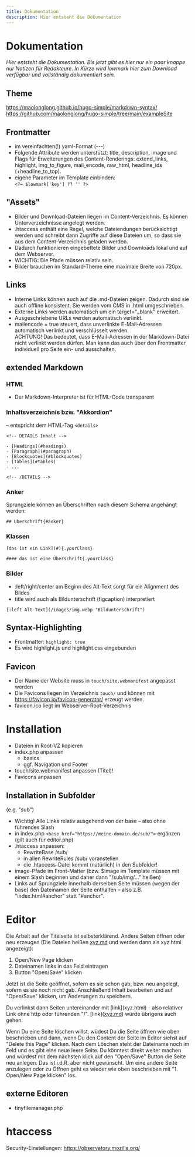 ```yaml
---
title: Dokumentation
description: Hier entsteht die Dokumentation
---
```

# Dokumentation

_Hier entsteht die Dokumentation. Bis jetzt gibt es hier nur ein paar knappe nur Notizen für Redakteure. In Kürze wird lowmark hier zum Download verfügbar und vollständig dokumentiert sein._

## Theme

https://maolonglong.github.io/hugo-simple/markdown-syntax/  
https://github.com/maolonglong/hugo-simple/tree/main/exampleSite

## Frontmatter

* im vereinfachten(!) yaml-Format (---)
* Folgende Attribute werden unterstützt:  title, description, image und Flags für Erweiterungen des Content-Renderings: extend_links, highlight, img_to_figure, mail_encode, raw_html, headline_ids (+headline_to_top).
* eigene Parameter im Template einbinden:  
  `<?= $lowmark['key'] ?? '' ?>`

##  "Assets"

* Bilder und Download-Dateien liegen im Content-Verzeichnis. Es können Unterverzeichnisse angelegt werden.
* .htaccess enthält eine Regel, welche Dateiendungen berücksichtigt werden und schreibt dann Zugriffe auf diese Dateien um, so dass sie aus dem Content-Verzeichnis geladen werden.
* Dadurch funktionieren eingebettete Bilder und Downloads lokal und auf dem Webserver.
* WICHTIG: Die Pfade müssen relativ sein.
* Bilder brauchen im Standard-Theme eine maximale Breite von 720px.

## Links

* Interne Links können auch auf die .md-Dateien zeigen. Dadurch sind sie auch offline konsistent. Sie werden vom CMS in .html umgeschrieben.
* Externe Links werden automatisch um ein target="_blank" erweitert.
* Ausgeschriebene URLs werden automatisch verlinkt.
* mailencode = true steuert, dass unverlinkte E-Mail-Adressen automatisch verlinkt und verschlüsselt werden.  
  ACHTUNG! Das bedeutet, dass E-Mail-Adressen in der Markdown-Datei nicht verlinkt werden dürfen. Man kann das auch über den Frontmatter individuell pro Seite ein- und ausschalten.

## extended Markdown

### HTML

* Der Markdown-Interpreter ist für HTML-Code transparent

### Inhaltsverzeichnis bzw. "Akkordion"

– entspricht dem HTML-Tag `<details>`

```
<!-- DETAILS Inhalt -->

- [Headings](#headings)
- [Paragraph](#paragraph)
- [Blockquotes](#blockquotes)
- [Tables](#tables)
- ...

<!-- /DETAILS -->
```

### Anker

Sprungziele können an Überschriften nach diesem Schema angehängt werden:

```
## Überschrift{#anker}
```

### Klassen

```
[das ist ein Link](#){.yourClass}

#### das ist eine Überschrift{.yourClass}
```

### Bilder

* :left/right/center am Beginn des Alt-Text sorgt für ein Alignment des Bildes
* title wird auch als Bildunterschrift (figcaption) interpretiert

```
[:left Alt-Text](/images/img.webp "Bildunterschrift")
```



## Syntax-Highlighting

* Frontmatter: `highlight: true`
* Es wird highlight.js und highlight.css eingebunden

## Favicon

* Der Name der Website muss in `touch/site.webmanifest` angepasst werden
* Die Favicons liegen im Verzeichnis `touch/` und können mit https://favicon.io/favicon-generator/ erzeugt werden.
* favicon.ico liegt im Webserver-Root-Verzeichnis

# Installation

* Dateien in Root-VZ kopieren
* index.php anpassen
  * basics
  * ggf. Navigation und Footer
* touch/site.webmanifest anpassen (Titel)!
* Favicons anpassen

## Installation in Subfolder

(e.g. "sub")

* Wichtig! Alle Links relativ ausgehend von der base – also ohne führendes Slash
* in index.php `<base href="https://meine-domain.de/sub/">` ergänzen (gilt auch für editor.php)
* .htaccess anpassen:
  * RewriteBase /sub/
  * in allen RewriteRules /sub/ voranstellen
  * die .htaccess-Datei kommt (natürlich) in den Subfolder!
* image-Pfade im Front-Matter (bzw. $image im Template müssen mit einem Slash beginnen und daher dann "/sub/img/..." heißen)
* Links auf Sprungziele innerhalb derselben Seite müssen (wegen der base) den Dateinamen der Seite enthalten – also z.B. "index.html#anchor" statt "#anchor".

# Editor

Die Arbeit auf der Titelseite ist selbsterklärend. Andere Seiten öffnen oder neu erzeugen (Die Dateien heißen [xyz.md](http://xyz.md) und werden dann als xyz.html angezeigt):

1. Open/New Page klicken
2. Dateinamen links in das Feld eintragen
3. Button "Open/Save" klicken


Jetzt ist die Seite geöffnet, sofern es sie schon gab, bzw. neu angelegt, sofern es sie noch nicht gab. Anschließend Inhalt bearbeiten und auf "Open/Save" klicken, um Änderungen zu speichern.

Du verlinkst dann Seiten untereinander mit \[link](xyz.html) - also relativer Link ohne http oder führenden "/". \[link]([xyz.md](http://xyz.md)) würde übrigens auch gehen.

Wenn Du eine Seite löschen willst, wüdest Du die Seite öffnen wie oben beschrieben und dann, wenn Du den Content der Seite im Editor siehst auf "Delete this Page" klicken. Nach dem Löschen steht der Dateiname noch im Feld und es gibt eine neue leere Seite. Du könntest direkt weiter machen und würdest mit dem nächsten klick auf den "Open/Save" Button die Seite neu anlegen. Das ist i.d.R. aber nicht gewünscht. Um eine andere Seite anzulegen oder zu Öffnen geht es wieder wie oben beschrieben mit "1. Open/New Page klicken" los.

## externe Editoren

* tinyfilemanager.php

# htaccess

Security-Einstellungen: https://observatory.mozilla.org/
